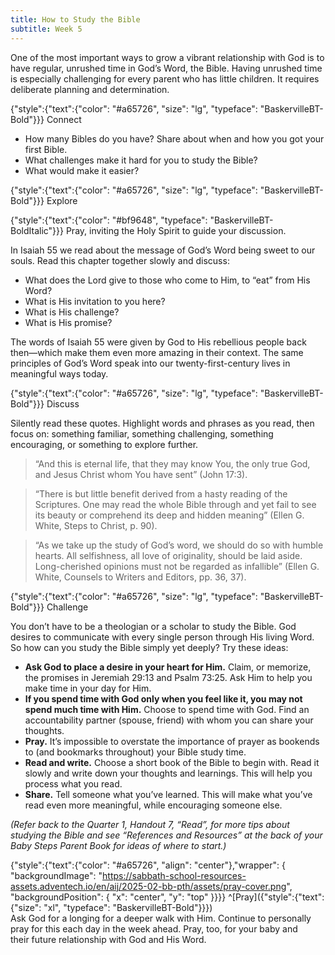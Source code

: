 ```yaml
---
title: How to Study the Bible
subtitle: Week 5
---
```


One of the most important ways to grow a vibrant relationship with God is to have regular, unrushed time in God’s Word, the Bible. Having unrushed time is especially challenging for every parent who has little children. It requires deliberate planning and determination.

{"style":{"text":{"color": "#a65726", "size": "lg", "typeface": "BaskervilleBT-Bold"}}}
Connect

+ How many Bibles do you have? Share about when and how you got your first Bible.
+ What challenges make it hard for you to study the Bible?
+ What would make it easier?

{"style":{"text":{"color": "#a65726", "size": "lg", "typeface": "BaskervilleBT-Bold"}}}
Explore

{"style":{"text":{"color": "#bf9648", "typeface": "BaskervilleBT-BoldItalic"}}}
Pray, inviting the Holy Spirit to guide your discussion.

In Isaiah 55 we read about the message of God’s Word being sweet to our souls. Read this chapter together slowly and discuss:

+ What does the Lord give to those who come to Him, to “eat” from His Word?
+ What is His invitation to you here?
+ What is His challenge?
+ What is His promise?

The words of Isaiah 55 were given by God to His rebellious people back then—which make them even more amazing in their context. The same principles of God’s Word speak into our twenty-first-century lives in meaningful ways today.

{"style":{"text":{"color": "#a65726", "size": "lg", "typeface": "BaskervilleBT-Bold"}}}
Discuss

Silently read these quotes. Highlight words and phrases as you read, then focus on: something familiar, something challenging, something encouraging, or something to explore further.

> “And this is eternal life, that they may know You, the only true God, and Jesus Christ whom You have sent” (John 17:3).

> “There is but little benefit derived from a hasty reading of the Scriptures. One may read the whole Bible through and yet fail to see its beauty or comprehend its deep and hidden meaning” (Ellen G. White, Steps to Christ, p. 90).

> “As we take up the study of God’s word, we should do so with humble hearts. All selfishness, all love of originality, should be laid aside. Long-cherished opinions must not be regarded as infallible” (Ellen G. White, Counsels to Writers and Editors, pp. 36, 37).

{"style":{"text":{"color": "#a65726", "size": "lg", "typeface": "BaskervilleBT-Bold"}}}
Challenge

You don’t have to be a theologian or a scholar to study the Bible. God desires to communicate with every single person through His living Word. So how can you study the Bible simply yet deeply? Try these ideas:

+ **Ask God to place a desire in your heart for Him.** Claim, or memorize, the promises in Jeremiah 29:13 and Psalm 73:25. Ask Him to help you make time in your day for Him.
+ **If you spend time with God only when you feel like it, you may not spend much time with Him.** Choose to spend time with God. Find an accountability partner (spouse, friend) with whom you can share your thoughts.
+ **Pray.** It’s impossible to overstate the importance of prayer as bookends to (and bookmarks throughout) your Bible study time.
+ **Read and write.** Choose a short book of the Bible to begin with. Read it slowly and write down your thoughts and learnings. This will help you process what you read.
+ **Share.** Tell someone what you’ve learned. This will make what you’ve read even more meaningful, while encouraging someone else.

_(Refer back to the Quarter 1, Handout 7, “Read”, for more tips about studying the Bible and see “References and Resources” at the back of your Baby Steps Parent Book for ideas of where to start.)_

{"style":{"text":{"color": "#a65726", "align": "center"},"wrapper": { "backgroundImage": "https://sabbath-school-resources-assets.adventech.io/en/aij/2025-02-bb-pth/assets/pray-cover.png", "backgroundPosition": { "x": "center", "y": "top" }}}}
^[Pray]({"style":{"text":{"size": "xl", "typeface": "BaskervilleBT-Bold"}}})\
Ask God for a longing for a deeper walk with Him. Continue to personally\
pray for this each day in the week ahead. Pray, too, for your baby and\
their future relationship with God and His Word.